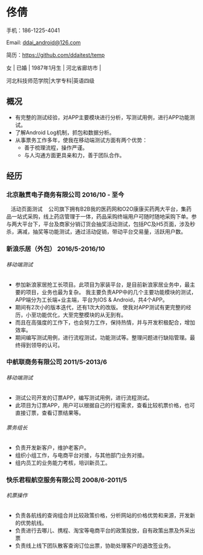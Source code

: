 # 佟倩


手机：186-1225-4041

Email: ddai_android@126.com

简历：https://github.com/ddaitest/temp

女 | 已婚 | 1987年1月生 | 河北省廊坊市 |

河北科技师范学院|大学专科|英语四级

## 概况

- 有完整的测试经验，对APP主要模块进行分析，写测试用例，进行APP功能测试。
- 了解Android Log机制，抓包和数据分析。
- 从事票务工作多年，使我在移动端测试方面有两个优势：
	- 善于梳理流程，操作严谨。
	- 与人沟通方面更具亲和力，善于团队合作。

## 经历

### 北京融贯电子商务有限公司 2016/10 - 至今
    活动页面测试
    公司旗下拥有B2B我的医药网和O2O康康买药两大平台，集药品一站式采购，线上药店管理于一体，药品采购终端用户可随时随地采购下单。参与两大平台下，平台及商家分销订货会抽奖活动测试，包括PC及H5页面，涉及秒杀，满减，抽奖等功能测试，通过活动促销，带动平台交易量，活跃用户数。


### 新浪乐居（外包）  2016/5-2016/10
###### 移动端测试

- 参加新浪家居抢工长项目。此项目为家装平台，是目前新浪家居业务中，最主要的项目，业务也最为复杂。 我主要负责APP中的几个主要功能模块的测试，APP端分为工长端+业主端，平台为IOS & Android，共4个APP。
- 期间有2次小的版本迭代，还有1次大的改版。 使我对APP测试有更完整的经历，小至功能优化，大至完整模块的从无到有。
- 而且在高强度的工作下，也会努力工作，保持热情，并与开发积极配合，增加效率。
- 期间编写测试用例，进行流程测试，功能测试等。整理问题进行缺陷管理。最终得到领导的认可。

### 中航联商务有限公司   2011/5-2013/6

###### 移动端测试

- 测试公司开发的订票APP，编写测试用例，进行流程测试。
- 此项目为订票APP，用户可以根据自己的行程需求，查看比较机票价格，也可直接订票，查看订票结果等。

###### 票务组长

- 负责开发新客户，维护老客户。
- 组织小组工作，与电商平台对接，与其他部门业务对接。
- 组内员工的业务能力考核，培训新员工。

### 快乐君程航空服务有限公司   2008/6-2011/5

###### 机票操作

- 负责各航线的查询组合并比较政策价格，分析网站的价格优势和来源，开发新的优势航线。
- 负责进行去哪儿、携程、淘宝等电商平台的政策投放，自有政策出票及外采出票
- 负责线上线下团队散客查询订位出票，协助处理客户的退改签业务。

